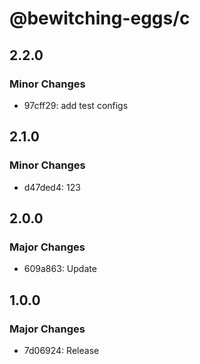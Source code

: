 # @bewitching-eggs/c

## 2.2.0

### Minor Changes

- 97cff29: add test configs

## 2.1.0

### Minor Changes

- d47ded4: 123

## 2.0.0

### Major Changes

- 609a863: Update

## 1.0.0

### Major Changes

- 7d06924: Release
